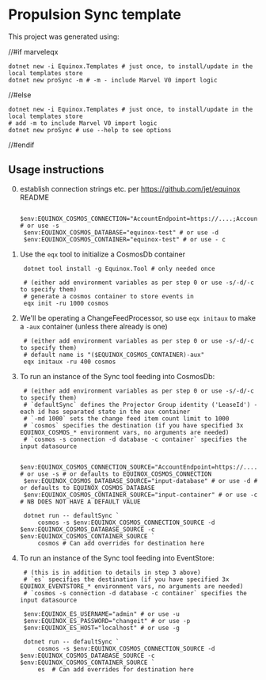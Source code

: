 # Propulsion Sync template

This project was generated using:

//#if marveleqx

    dotnet new -i Equinox.Templates # just once, to install/update in the local templates store
    dotnet new proSync -m # -m - include Marvel V0 import logic

//#else

    dotnet new -i Equinox.Templates # just once, to install/update in the local templates store
    # add -m to include Marvel V0 import logic
    dotnet new proSync # use --help to see options

//#endif

## Usage instructions

0. establish connection strings etc. per https://github.com/jet/equinox README

        $env:EQUINOX_COSMOS_CONNECTION="AccountEndpoint=https://....;AccountKey=....=;" # or use -s
        $env:EQUINOX_COSMOS_DATABASE="equinox-test" # or use -d
        $env:EQUINOX_COSMOS_CONTAINER="equinox-test" # or use - c

1. Use the `eqx` tool to initialize a CosmosDb container

        dotnet tool install -g Equinox.Tool # only needed once

        # (either add environment variables as per step 0 or use -s/-d/-c to specify them)
        # generate a cosmos container to store events in
        eqx init -ru 1000 cosmos

2. We'll be operating a ChangeFeedProcessor, so use `eqx initaux` to make a `-aux` container (unless there already is one)

        # (either add environment variables as per step 0 or use -s/-d/-c to specify them)
        # default name is "($EQUINOX_COSMOS_CONTAINER)-aux"
        eqx initaux -ru 400 cosmos

3. To run an instance of the Sync tool feeding into CosmosDb:

        # (either add environment variables as per step 0 or use -s/-d/-c to specify them)
        # `defaultSync` defines the Projector Group identity ('LeaseId') - each id has separated state in the aux container
        # `-md 1000` sets the change feed item count limit to 1000
        # `cosmos` specifies the destination (if you have specified 3x EQUINOX_COSMOS_* environment vars, no arguments are needed)
        # `cosmos -s connection -d database -c container` specifies the input datasource

        $env:EQUINOX_COSMOS_CONNECTION_SOURCE="AccountEndpoint=https://....;AccountKey=....=;" # or use -s # or defaults to EQUINOX_COSMOS_CONNECTION
        $env:EQUINOX_COSMOS_DATABASE_SOURCE="input-database" # or use -d # or defaults to EQUINOX_COSMOS_DATABASE
        $env:EQUINOX_COSMOS_CONTAINER_SOURCE="input-container" # or use -c # NB DOES NOT HAVE A DEFAULT VALUE

        dotnet run -- defaultSync `
            cosmos -s $env:EQUINOX_COSMOS_CONNECTION_SOURCE -d $env:EQUINOX_COSMOS_DATABASE_SOURCE -c $env:EQUINOX_COSMOS_CONTAINER_SOURCE `
            cosmos # Can add overrides for destination here

4. To run an instance of the Sync tool feeding into EventStore:

        # (this is in addition to details in step 3 above)
		# `es` specifies the destination (if you have specified 3x EQUINOX_EVENTSTORE_* environment vars, no arguments are needed)
        # `cosmos -s connection -d database -c container` specifies the input datasource

		$env:EQUINOX_ES_USERNAME="admin" # or use -u
		$env:EQUINOX_ES_PASSWORD="changeit" # or use -p
		$env:EQUINOX_ES_HOST="localhost" # or use -g

        dotnet run -- defaultSync `
            cosmos -s $env:EQUINOX_COSMOS_CONNECTION_SOURCE -d $env:EQUINOX_COSMOS_DATABASE_SOURCE -c $env:EQUINOX_COSMOS_CONTAINER_SOURCE `
            es  # Can add overrides for destination here